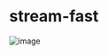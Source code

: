 # stream-fast
![image](https://user-images.githubusercontent.com/13009812/67448796-a847ea00-f607-11e9-8aca-5a534d065cf6.png)
